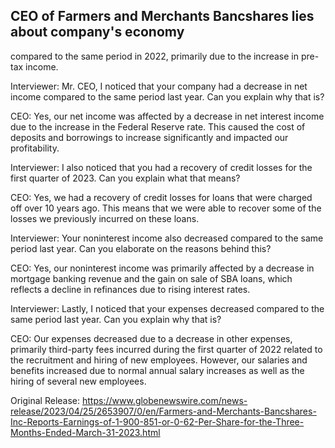 ## CEO of Farmers and Merchants Bancshares lies about company's economy
compared to the same period in 2022, primarily due to the increase in pre-tax income. 

Interviewer: Mr. CEO, I noticed that your company had a decrease in net income compared to the same period last year. Can you explain why that is?

CEO: Yes, our net income was affected by a decrease in net interest income due to the increase in the Federal Reserve rate. This caused the cost of deposits and borrowings to increase significantly and impacted our profitability.

Interviewer: I also noticed that you had a recovery of credit losses for the first quarter of 2023. Can you explain what that means?

CEO: Yes, we had a recovery of credit losses for loans that were charged off over 10 years ago. This means that we were able to recover some of the losses we previously incurred on these loans.

Interviewer: Your noninterest income also decreased compared to the same period last year. Can you elaborate on the reasons behind this?

CEO: Yes, our noninterest income was primarily affected by a decrease in mortgage banking revenue and the gain on sale of SBA loans, which reflects a decline in refinances due to rising interest rates.

Interviewer: Lastly, I noticed that your expenses decreased compared to the same period last year. Can you explain why that is?

CEO: Our expenses decreased due to a decrease in other expenses, primarily third-party fees incurred during the first quarter of 2022 related to the recruitment and hiring of new employees. However, our salaries and benefits increased due to normal annual salary increases as well as the hiring of several new employees.




Original Release: https://www.globenewswire.com/news-release/2023/04/25/2653907/0/en/Farmers-and-Merchants-Bancshares-Inc-Reports-Earnings-of-1-900-851-or-0-62-Per-Share-for-the-Three-Months-Ended-March-31-2023.html